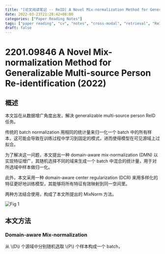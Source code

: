 ```yaml
---
title: "[论文阅读笔记 -- ReID] A Novel Mix-normalization Method for Generalizable MS ReID (2022)"
date: 2022-03-23T21:28:42+08:00
categories: ["Paper Reading Notes"]
tags: ["paper reading", "cv", "notes", "cross-modal", "retrieval", "ReID"]
draft: false
---
```


# 2201.09846 A Novel Mix-normalization Method for Generalizable Multi-source Person Re-identification (2022)

## 概述

本文旨在从数据增广角度出发，解决 generalizable multi-source person ReID 任务。  

传统的 batch normalization 用相同的统计量来归一化一个 batch 中的所有样本，这可能会导致在训练过程中学习到固定的模式，进而使得模型在可见源域上过拟合。  

为了解决这一问题，本文提出一种 domain-aware mix-normalization (DMN) 以实现特征增广，其随机选择不同的域来生成一个 batch 中混合的统计量，用于对所选域中样本做归一化。  

此外，本文采用一种 domain-aware center regularization (DCR) 来用多样化的特征更好地训练模型，其能够将所有特征有效映射到同一空间里。  

两种方法结合使用，构成了本文所提出的 MixNorm 方法。 

![Fig 1](/images/2022/PRN217/1.png)

## 本文方法

### Domain-aware Mix-normalization

从 \\(D\\) 个源域中分别随机选取 \\(P\\) 个样本构成一个 batch，
